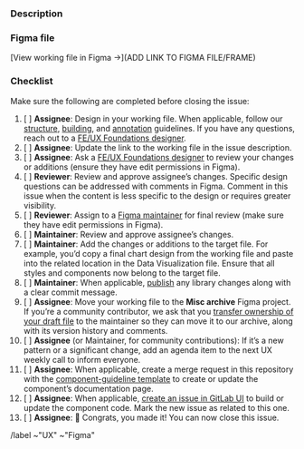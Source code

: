 <!--
Start by choosing one of the following based on the nature of your contribution:
   - For changes to an existing file, duplicate the general template (https://www.figma.com/file/v7I3e2CqmRagoi5jSzjROQ/Title-group-project-1337) to the UX Foundations Figma project (https://www.figma.com/files/project/8421515/UX-Foundation). Update the file name and cover details (this new file is considered the “working file”). Make changes in the working file to detached instances of a component, or copy/paste from designs in the original (target) file.
   - For additions, duplicate the general template (https://www.figma.com/file/v7I3e2CqmRagoi5jSzjROQ/Title-group-project-1337) to the UX Foundations Figma project (https://www.figma.com/files/project/8421515/UX-Foundation). Update the file name and cover details (this new file is considered the “working file”) and proceed with the design.
   - For community contributions, create a new file in your drafts.

To move a duplicate file:
Open the duplicate, then use the dropdown next to the file name to select
“Move to Project…” and select the UX Foundations project as the new location. The duplicate is now the “working file.”
-->

### Description

<!-- Add a short description of your contribution. Consider adding
a checklist of variations, states, and breakpoints to the description so that reviewers can be sure to cross reference everything that has been completed. -->

### Figma file

<!-- Before pasting the link to your Figma file/frame, in the file sharing settings, make sure that “anyone with the link” can view. -->

[View working file in Figma →](ADD LINK TO FIGMA FILE/FRAME)

### Checklist

Make sure the following are completed before closing the issue:

1. [ ] **Assignee**: Design in your working file. When applicable, follow our 
   [structure][structure], [building][building], and [annotation][annotation] guidelines. If you have any questions, reach out to a [FE/UX Foundations designer][foundations-team].
1. [ ] **Assignee**: Update the link to the working file in the issue 
   description.
1. [ ] **Assignee**: Ask a [FE/UX Foundations designer][foundations-team]
   to review your changes or additions (ensure they have edit permissions in Figma).
1. [ ] **Reviewer**: Review and approve assignee’s changes. Specific design 
   questions can be addressed with comments in Figma. Comment in this issue when the content is less specific to the design or requires greater visibility.
1. [ ] **Reviewer**: Assign to a [Figma maintainer](https://about.gitlab.com/handbook/engineering/projects/#design.gitlab.com)
   for final review (make sure they have edit permissions in Figma).
1. [ ] **Maintainer**: Review and approve assignee’s changes.
1. [ ] **Maintainer**: Add the changes or additions to the target file. For 
   example, you’d copy a final chart design from the working file and paste into the related location in the Data Visualization file. Ensure that all styles and components now belong to the target file. 
1. [ ] **Maintainer**: When applicable, [publish][publishing] any library 
   changes along with a clear commit message.
1. [ ] **Assignee**: Move your working file to the **Misc archive** Figma 
   project. If you’re a community contributor, we ask that you [transfer ownership of your draft file](https://help.figma.com/hc/en-us/articles/360040530853) to the maintainer so they can move it to our archive, along with its version history and comments.
1. [ ] **Assignee** (or Maintainer, for community contributions): If it’s a new
   pattern or a significant change, add an agenda item to the next UX weekly call to inform everyone.
1. [ ] **Assignee**: When applicable, create a merge request in this repository 
   with the [component-guideline template](https://gitlab.com/gitlab-org/gitlab-services/design.gitlab.com/-/blob/master/.gitlab/merge_request_templates/component-guideline.md)
   to create or update the component’s documentation page. 
1. [ ] **Assignee**: When applicable, [create an issue in GitLab UI](https://gitlab.com/gitlab-org/gitlab-ui/-/issues/new)
   to build or update the component code. Mark the new issue as related to this one.
1. [ ] **Assignee**: 🎉 Congrats, you made it! You can now close this issue.

/label ~"UX" ~"Figma"

[annotation]: https://gitlab.com/gitlab-org/gitlab-services/design.gitlab.com/-/blob/master/doc/pajamas-ui-kit.md#adding-descriptions-notes-and-annotations
[building]: https://gitlab.com/gitlab-org/gitlab-services/design.gitlab.com/-/blob/master/doc/pajamas-ui-kit.md#building-components
[foundations-team]: https://about.gitlab.com/company/team/?department=fe-ux-foundations-team
[publishing]: https://gitlab.com/gitlab-org/gitlab-services/design.gitlab.com/-/blob/master/doc/pajamas-ui-kit.md#publishing-changes
[structure]: https://gitlab.com/gitlab-org/gitlab-services/design.gitlab.com/-/blob/master/doc/pajamas-ui-kit.md#structure
